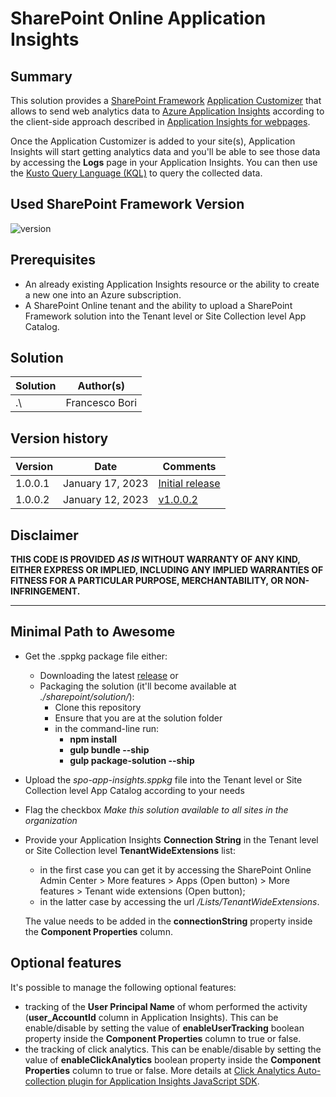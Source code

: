 # SharePoint Online Application Insights

## Summary

This solution provides a [SharePoint Framework](https://aka.ms/spfx) [Application Customizer](https://learn.microsoft.com/en-us/sharepoint/dev/spfx/extensions/get-started/build-a-hello-world-extension) that allows to send web analytics data to [Azure Application Insights](https://learn.microsoft.com/en-us/azure/azure-monitor/app/app-insights-overview) according to the client-side approach described in [Application Insights for webpages](https://learn.microsoft.com/en-us/azure/azure-monitor/app/javascript?tabs=snippet).

Once the Application Customizer is added to your site(s), Application Insights will start getting analytics data and you'll be able to see those data by accessing the **Logs** page in your Application Insights.
You can then use the [Kusto Query Language (KQL)](https://learn.microsoft.com/en-us/azure/data-explorer/kusto/query/) to query the collected data.

## Used SharePoint Framework Version

![version](https://img.shields.io/badge/version-1.16.1-green.svg)

## Prerequisites

- An already existing Application Insights resource or the ability to create a new one into an Azure subscription.
- A SharePoint Online tenant and the ability to upload a SharePoint Framework solution into the Tenant level or Site Collection level App Catalog.

## Solution

| Solution    | Author(s)                                               |
| ----------- | ------------------------------------------------------- |
| .\ | Francesco Bori |

## Version history

| Version | Date             | Comments        |
| ------- | ---------------- | --------------- |
| 1.0.0.1 | January 17, 2023 | [Initial release](../../releases/tag/v1.0.0.1) |
| 1.0.0.2 | January 12, 2023 | [v1.0.0.2](../../releases/tag/1.0.0.2) |

## Disclaimer

**THIS CODE IS PROVIDED _AS IS_ WITHOUT WARRANTY OF ANY KIND, EITHER EXPRESS OR IMPLIED, INCLUDING ANY IMPLIED WARRANTIES OF FITNESS FOR A PARTICULAR PURPOSE, MERCHANTABILITY, OR NON-INFRINGEMENT.**

---

## Minimal Path to Awesome
- Get the .sppkg package file either:
  - Downloading the latest [release](../../releases) or
  - Packaging the solution (it'll become available at _./sharepoint/solution/_):
    - Clone this repository
    - Ensure that you are at the solution folder
    - in the command-line run:
      - **npm install**
      - **gulp bundle --ship**
      - **gulp package-solution --ship**
- Upload the _spo-app-insights.sppkg_ file into the Tenant level or Site Collection level App Catalog according to your needs
- Flag the checkbox _Make this solution available to all sites in the organization_
- Provide your Application Insights **Connection String** in the Tenant level or Site Collection level **TenantWideExtensions** list:
  - in the first case you can get it by accessing the SharePoint Online Admin Center > More features > Apps (Open button) > More features > Tenant wide extensions (Open button);
  - in the latter case by accessing the url _<yourSiteUrl>/Lists/TenantWideExtensions_.
  
  The value needs to be added in the **connectionString** property inside the **Component Properties** column.

## Optional features
It's possible to manage the following optional features:
- tracking of the **User Principal Name** of whom performed the activity (**user_AccountId** column in Application Insights). This can be enable/disable by setting the value of **enableUserTracking** boolean property inside the **Component Properties** column to true or false.
- the tracking of click analytics. This can be enable/disable by setting the value of **enableClickAnalytics** boolean property inside the **Component Properties** column to true or false. More details at [Click Analytics Auto-collection plugin for Application Insights JavaScript SDK](https://learn.microsoft.com/en-us/azure/azure-monitor/app/javascript-click-analytics-plugin).